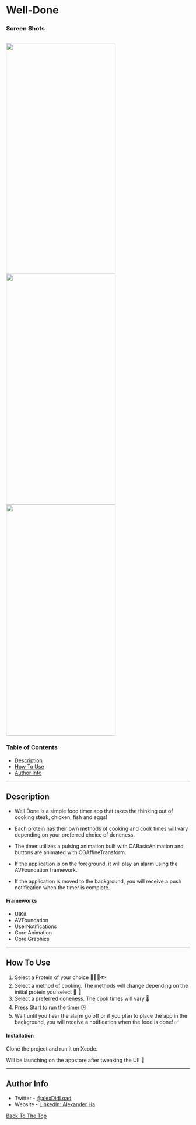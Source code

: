 # Well-Done

### Screen Shots
<img src="https://user-images.githubusercontent.com/67172004/101830308-2c4d8180-3ae9-11eb-9752-094309ee8101.gif" width="300" height="630">  <img src="https://user-images.githubusercontent.com/67172004/101831202-771bc900-3aea-11eb-83bf-e038e9c71ab9.gif" width="300" height="630">  <img src="https://user-images.githubusercontent.com/67172004/101831355-a4687700-3aea-11eb-8a81-86b6b9ea2321.png" width="300" height="630">
---

### Table of Contents

- [Description](#description)
- [How To Use](#how-to-use)
- [Author Info](#author-info)

---

## Description

- Well Done is a simple food timer app that takes the thinking out of cooking steak, chicken, fish and eggs! 

- Each protein has their own methods of cooking and cook times will vary depending on your preferred choice of doneness.

- The timer utilizes a pulsing animation built with CABasicAnimation and buttons are animated with CGAffineTransform.

- If the application is on the foreground, it will play an alarm using the AVFoundation framework. 

- If the application is moved to the background, you will receive a push notification when the timer is complete. 

#### Frameworks

- UIKit
- AVFoundation
- UserNotifications
- Core Animation
- Core Graphics

---

## How To Use

1. Select a Protein of your choice 🍖🍗🥚🐟
2. Select a method of cooking. The methods will change depending on the initial protein you select 🥘 🍳
3. Select a preferred doneness. The cook times will vary 🌡
4. Press Start to run the timer 🕒
5. Wait until you hear the alarm go off or if you plan to place the app in the background, you will receive a notification when the food is done! ✅

#### Installation

Clone the project and run it on Xcode.

Will be launching on the appstore after tweaking the UI! 🍎

---

## Author Info

- Twitter - [@alexDidLoad](https://twitter.com/alexDidLoad)
- Website - [LinkedIn: Alexander Ha](https://linkedin.com/in/alexhha)

[Back To The Top](#well-done)
